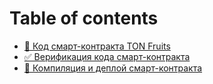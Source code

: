 # Table of contents

* [💎 Код смарт-контракта TON Fruits](README.md)
* [✅ Верификация кода смарт-контракта](verifikaciya-koda-smart-kontrakta.md)
* [🔨 Компиляция и деплой смарт-контракта](kompilyaciya-i-deploi-smart-kontrakta.md)
